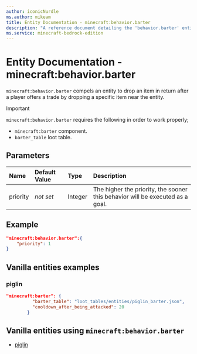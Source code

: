 ```yaml
---
author: iconicNurdle
ms.author: mikeam
title: Entity Documentation - minecraft:behavior.barter
description: "A reference document detailing the 'behavior.barter' entity goal"
ms.service: minecraft-bedrock-edition
---
```


# Entity Documentation - minecraft:behavior.barter

`minecraft:behavior.barter` compels an entity to drop an item in return after a player offers a trade by dropping a specific item near the entity.

> [!IMPORTANT]
> `minecraft:behavior.barter` requires the following in order to work properly;
>
> - `minecraft:barter` component.
> - `barter_table` loot table.

## Parameters

|Name |Default Value  |Type  |Description  |
|:----------|:----------|:----------|:----------|
| priority|*not set*|Integer|The higher the priority, the sooner this behavior will be executed as a goal.|

## Example

```json
"minecraft:behavior.barter":{
    "priority": 1
}
```

## Vanilla entities examples

### piglin

```json
"minecraft:barter": {
          "barter_table": "loot_tables/entities/piglin_barter.json",
          "cooldown_after_being_attacked": 20
        }
```

## Vanilla entities using `minecraft:behavior.barter`

- [piglin](../../../../Source/VanillaBehaviorPack_Snippets/entities/piglin.md)
